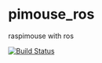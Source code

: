 # pimouse_ros
raspimouse with ros

[![Build Status](https://travis-ci.org/kkcuk/pimouse_ros.svg?branch=master)](https://travis-ci.org/kkcuk/pimouse_ros)

